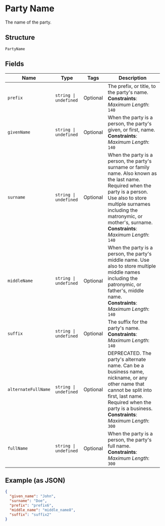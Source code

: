 
# Party Name

The name of the party.

## Structure

`PartyName`

## Fields

| Name | Type | Tags | Description |
|  --- | --- | --- | --- |
| `prefix` | `string \| undefined` | Optional | The prefix, or title, to the party's name.<br>**Constraints**: *Maximum Length*: `140` |
| `givenName` | `string \| undefined` | Optional | When the party is a person, the party's given, or first, name.<br>**Constraints**: *Maximum Length*: `140` |
| `surname` | `string \| undefined` | Optional | When the party is a person, the party's surname or family name. Also known as the last name. Required when the party is a person. Use also to store multiple surnames including the matronymic, or mother's, surname.<br>**Constraints**: *Maximum Length*: `140` |
| `middleName` | `string \| undefined` | Optional | When the party is a person, the party's middle name. Use also to store multiple middle names including the patronymic, or father's, middle name.<br>**Constraints**: *Maximum Length*: `140` |
| `suffix` | `string \| undefined` | Optional | The suffix for the party's name.<br>**Constraints**: *Maximum Length*: `140` |
| `alternateFullName` | `string \| undefined` | Optional | DEPRECATED. The party's alternate name. Can be a business name, nickname, or any other name that cannot be split into first, last name. Required when the party is a business.<br>**Constraints**: *Maximum Length*: `300` |
| `fullName` | `string \| undefined` | Optional | When the party is a person, the party's full name.<br>**Constraints**: *Maximum Length*: `300` |

## Example (as JSON)

```json
{
  "given_name": "John",
  "surname": "Doe",
  "prefix": "prefix6",
  "middle_name": "middle_name8",
  "suffix": "suffix2"
}
```


